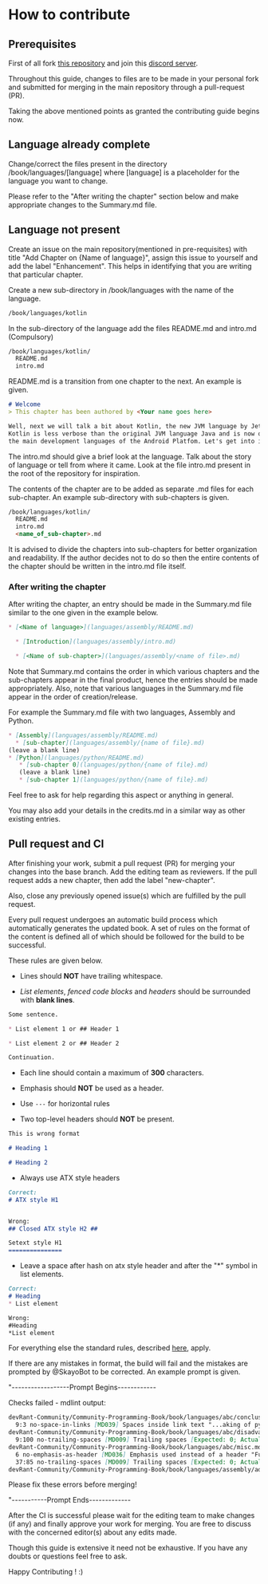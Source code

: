 # How to contribute

## Prerequisites

First of all fork [this repository](https://github.com/devRant-Community/Community-Programming-Book/)
and join this [discord server](https://discord.gg/TDut3Fq).

Throughout this guide, changes to files are to be made in your personal fork
and submitted for merging in the main repository through a pull-request (PR).

Taking the above mentioned points as granted the contributing guide begins now.

## Language already complete

Change/correct the files present in the directory /book/languages/[language]
where [language] is a placeholder for the language you want to change.

Please refer to the "After writing the chapter" section below and make
appropriate changes to the Summary.md file.

## Language not present

Create an issue on the main repository(mentioned in pre-requisites) with title
"Add Chapter on {Name of language}", assign this issue to yourself and add the
label "Enhancement". This helps in identifying that you are writing that
particular chapter.

Create a new sub-directory in /book/languages with the name of the language.

``` md
/book/languages/kotlin
```

In the sub-directory of the language add the files README.md and intro.md (Compulsory)

``` md
/book/languages/kotlin/
  README.md
  intro.md
```

README.md is a transition from one chapter to the next. An example is given.

``` md
# Welcome
> This chapter has been authored by <Your name goes here>

Well, next we will talk a bit about Kotlin, the new JVM language by Jetbrains.
Kotlin is less verbose than the original JVM language Java and is now one of
the main development languages of the Android Platfom. Let's get into it.
```

The intro.md should give a brief look at the language. Talk about the story of
language or tell from where it came. Look at the file intro.md present in the
root of the repository for inspiration.

The contents of the chapter are to be added as separate .md files for
each sub-chapter. An example sub-directory with sub-chapters is given.

``` md
/book/languages/kotlin/
  README.md
  intro.md
  <name_of_sub-chapter>.md
```

It is advised to divide the chapters into sub-chapters for better organization and
readability. If the author decides not to do so then the entire
contents of the chapter should be written in the intro.md file itself.

### After writing the chapter

After writing the chapter, an entry should be made in the Summary.md file similar
to the one given in the example below.

```md
* [<Name of language>](languages/assembly/README.md)

  * [Introduction](languages/assembly/intro.md)

  * [<Name of sub-chapter>](languages/assembly/<name of file>.md)
```

Note that Summary.md contains the order in which various chapters and the
sub-chapters appear in the final product, hence the entries should be made
appropriately. Also, note that various languages in the Summary.md file appear
in the order of creation/release.

For example the Summary.md file with two languages, Assembly and Python.

```md
* [Assembly](languages/assembly/README.md)
  * [sub-chapter](languages/assembly/{name of file}.md)
(leave a blank line)
* [Python](languages/python/README.md)
   * [sub-chapter 0](languages/python/{name of file}.md)
   (leave a blank line)
   * [sub-chapter 1](languages/python/{name of file}.md)

```

Feel free to ask for help regarding this aspect or anything in general.

You may also add your details in the credits.md in a similar way as other existing entries.

## Pull request and CI

After finishing your work, submit a pull request (PR) for merging your changes
into the base branch. Add  the editing team as reviewers. If the pull request
adds a new chapter, then add the label "new-chapter".

Also, close any previously opened issue(s) which are fulfilled by the
pull request.

Every pull request undergoes an automatic build process which automatically
generates the updated book. A set of rules on the format of the content is
defined all of which should be followed for the build to be successful.

These rules are given below.

* Lines should **NOT** have trailing whitespace.

* *List elements*, *fenced code blocks* and *headers* should be surrounded with **blank lines**.

```md
Some sentence.

* List element 1 or ## Header 1

* List element 2 or ## Header 2

Continuation.
```

* Each line should contain a maximum of **300** characters.

* Emphasis should **NOT** be used as a header.

* Use ``---`` for horizontal rules

* Two top-level headers should **NOT** be present.

```md
This is wrong format

# Heading 1

# Heading 2
```

* Always use ATX style headers

```md
Correct:
# ATX style H1


Wrong:
## Closed ATX style H2 ##

Setext style H1
===============
```

* Leave a space after hash on atx style header and after the "\*" symbol in list elements.

```md
Correct:
# Heading
* List element

Wrong:
#Heading
*List element
```

For everything else the standard rules, described [here](https://github.com/markdownlint/markdownlint/blob/master/docs/RULES.md), apply.

If there are any mistakes in format, the build will fail and the mistakes are
prompted by @SkayoBot to be corrected. An example prompt is given.

"------------------Prompt Begins------------

Checks failed - mdlint output:

```md
devRant-Community/Community-Programming-Book/book/languages/abc/conclusion.md
  9:3 no-space-in-links [MD039] Spaces inside link text "...aking of python-An interview ]"
devRant-Community/Community-Programming-Book/book/languages/abc/disadvantages.md
  9:100 no-trailing-spaces [MD009] Trailing spaces [Expected: 0; Actual: 3]
devRant-Community/Community-Programming-Book/book/languages/abc/misc.md
  6 no-emphasis-as-header [MD036] Emphasis used instead of a header "Function to convert given temp..."
  37:85 no-trailing-spaces [MD009] Trailing spaces [Expected: 0; Actual: 2]
devRant-Community/Community-Programming-Book/book/languages/assembly/advantages.md
```

Please fix these errors before merging!

"-----------Prompt Ends-------------

After the CI is successful please wait for the editing team to make changes
(if any) and finally approve your work for merging. You are free to discuss
with the concerned editor(s) about any edits made.

Though this guide is extensive it need not be exhaustive. If you have any
doubts or questions feel free to ask.

Happy Contributing ! :)
